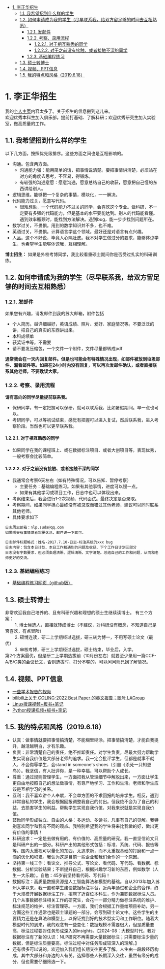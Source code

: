 - [1. 李正华招生](#1-李正华招生)
  - [1.1. 我希望招到什么样的学生](#11-我希望招到什么样的学生)
  - [1.2. 如何申请成为我的学生（尽早联系我，给双方留足够的时间去互相熟悉）](#12-如何申请成为我的学生尽早联系我给双方留足够的时间去互相熟悉)
    - [1.2.1. 发邮件](#121-发邮件)
    - [1.2.2. 考察、录用流程](#122-考察录用流程)
      - [1.2.2.1. 对于相互熟悉的同学](#1221-对于相互熟悉的同学)
      - [1.2.2.2. 对于之前没有接触、或者接触不深的同学](#1222-对于之前没有接触或者接触不深的同学)
    - [1.2.3. 基础编程练习](#123-基础编程练习)
  - [1.3. 硕士转博士](#13-硕士转博士)
  - [1.4. 视频、PPT信息](#14-视频ppt信息)
  - [1.5. 我的特点和风格（2019.6.18）](#15-我的特点和风格2019618)

# 1. 李正华招生
我的[个人主页](http://hlt.suda.edu.cn/~zhli/)内容太多了。关于招生的信息搬到这儿来。  
欢迎优秀本科生加入俱乐部，提前打基础、了解科研；欢迎优秀研究生加入实验室，做高质量的工作。

## 1.1. 我希望招到什么样的学生
以下几方面，按照优先级排序。这些方面之间也是互相影响的。  
* 沟通。包含两方面。
  * 沟通能力强：能用简单的话，把事情说清楚。要把事情讲清楚，必须站在对方的角度去思考，不容易，得锻炼。
  * 有较强的沟通意愿：愿意沟通，愿意总结自己的收获，愿意把自己懂的东西讲给别人。
* 逻辑思维。能够把一个复杂的事情，模块化，一一解决。
* 代码能力过关，愿意写代码。
  * 很难想象，一个代码能力不过关的同学，会喜欢这个专业。做科研，不一定要有多强的代码能力，但是基本的水平要能达到。别人的代码能看懂。遇到效率瓶颈时，能找到方法解决。遇到bug，能一步步找到问题所在。
* 数学过关，不畏惧。用到的数学知识并不多，也不难。
* 英语过关，不畏惧。计算语言学这个领域，最好还是对语言有点兴趣。
* 人品。这个不好说，毕竟人心隔肚皮。我不对学生做过分的要求，能够体谅学生，也希望学生能够体谅我，互相理解。

**博士招生：** 如果是外校考博同学，我比较看重硕士期间你是否受过扎实的科研训练。
## 1.2. 如何申请成为我的学生（尽早联系我，给双方留足够的时间去互相熟悉）
### 1.2.1. 发邮件
如果您有兴趣，请发邮件到我的苏大邮箱，附件包括
* 个人简历。越详细越好，英语成绩、照片、爱好、家庭情况等。不要泛泛的讲，把自己的真实的东西讲出来。
* 本科成绩单
* 获奖证书等，不需要
* 请不要发压缩包，一个文件一个附件，文件尽量都转成pdf  


**通常我会在一天内回复邮件。但是也可能会有特殊情况出现，如邮件被放到垃圾邮件、漏看邮件等。如果在24小时内没有回复，可以再次发邮件确认，或者直接联系其他老师，不要耽误大家。**

### 1.2.2. 考察、录用流程
**请有意向的同学尽量提前联系我。** 
* 保研同学，有一定把握可以保研，就可以联系我，比如暑假期间。早一点也可以。
* 考研同学，可以等初试结束，感觉有把握可以进入复试，然后联系我，进入考察阶段。当然也可以更早联系我。
#### 1.2.2.1. 对于相互熟悉的同学
* 如果同学在我的课程班上、或在数据标注项目、或者大创项目等，表现优秀，一般考察会比较简单。
#### 1.2.2.2. 对于之前没有接触、或者接触不深的同学
* 我通常会考察6天左右（如有特殊情况，可以告知、暂停考察）
  * 主要任务：基础编程练习。如果有其他事情，进度可以慢一点。
  * 如果有其他学习或项目工作，日志中也可以体现出来。
* 考察结束后，我会进行1-2次视频、代码面试。最终决定是否录取。
* 考察期间，如果同学担心最终没有被录取而错过其他老师，建议可以同时联系其他老师。
* 具体要求如下
```
日志周志邮箱：nlp.suda@qq.com
如果哪天有事情或者需要休息，邮件说一下即可。

日志邮件标题格式：姓名-2017.7.10-日志-标注系统的xxx bug
日志内容：包含本日计划、本日工作和遇到的问题及收获、下个工作日计划三部分
日志没有字数要求，但必须条理清晰、逻辑清晰、文字清楚。总结自己的工作和问题，从而和老师更好的交流。 
```
### 1.2.3. 基础编程练习
* [基础编程练习网页（github版）](https://github.com/SUDA-LA/recruiting/tree/main/New-stu-training)
## 1.3. 硕士转博士
非常欢迎我自己培养的、且有科研兴趣和理想的硕士生继续读博士。 有三个方案：  
&nbsp;&nbsp;&nbsp;&nbsp;&nbsp;&nbsp;&nbsp;&nbsp;1. 博士候选人，直接就转成博士（不建议，对科研没有概念，不知道自己是否喜欢，有点冒险）  
&nbsp;&nbsp;&nbsp;&nbsp;&nbsp;&nbsp;&nbsp;&nbsp;2. 硕博连读，研二上学期经过选拔，研三转为博一，不用写硕士论文（最优）  
&nbsp;&nbsp;&nbsp;&nbsp;&nbsp;&nbsp;&nbsp;&nbsp;3. 审核考博，研三上学期经过选拔，硕士结束，毕业后，入学。  
第2个方案最优，但是研二上学期选拔前（10月份左右）就要至少录用一篇CCF-A/B/C类的会议长文，否则选拔时，打分不够的，可以问问师兄姐了解情况。
## 1.4. 视频、PPT信息
* [一些学术报告的视频](http://hlt.suda.edu.cn/index.php/LA-paper-report-talk-etc)
* [bilibili上关于 COLING-2022 Best Paper 的英文报告；账号 LAGroup](https://www.bilibili.com/video/BV1Yd4y1F7ML/?share_source=copy_web&vd_source=b30ad59afb2ede99c040916a8d086aa8)
* [Linux授课视频+板书+笔记](http://hlt.suda.edu.cn/index.php/Linux-video-notes)
* [Python授课视频+板书+笔记](http://hlt.suda.edu.cn/index.php/Python-2020-fall)
<!-- * 2019年9月28日句法标注培训（LA组介绍）：[mp4视频](http://hlt.suda.edu.cn/~zhli/2019-9-train/LAGroup.mp4)、[pdf](https://github.com/SUDA-LA/recruiting/blob/main/Zhenghua-recruiting/zhenghua-2019-9-28-LAGroup.pdf)
* 2018年6月6日宣讲：[pdf](https://github.com/SUDA-LA/recruiting/blob/main/Zhenghua-recruiting/zhenghua-LAGroup-intro.pdf)
* 2017年9月宣讲：[视频](https://pan.baidu.com/s/1eSD2u2I) -->
## 1.5. 我的特点和风格（2019.6.18）
* 认真：做事情就要把事情搞清楚，不能糊里糊涂。把事情搞清楚，才能自我提升，越活越明白，才有乐趣。
* 负责：非常清楚自己的责任，绝不推卸责任。对学生负责，尽最大努力帮助学生实现自我价值是大部分老师的追求。我一定会批评学生，但都是就事不就人，不会侮辱学生，会stand in someone's shoes（引自《杀死一只知更鸟》）。我坚信，有人批评你，是一种幸福，可以帮助个人成长。
* 尊重：通过规则管理学生，一方面把我从管理细节中解脱出来，一方面让学生更自由地按照自己的想法做事情，有尊严地学习、工作和生活。老师和学生应该是互相学习的关系。
* 互利：我不喜欢讲个人奉献，不会单方面的不求回报的培养学生。相反，遇到非常自私的学生，我会根据回报调整我自己的付出。但我绝不会为了自己的利益，去损害学生的利益。帮助学生实现自我价值，对我来说就是实现自我价值。
* 鼓励同学形成独立、自由的人格：多运动、多读书，凡事有自己的见解。我特别喜欢同学和我有不同的观点。我特别希望我的学生将来比我做的好，做出更有价值的事情！
* 科研追求：一定是去做有用的、有价值的、高质量的研究。我一直坚信论文只是科研产出的一部分。科研产出的其他形式包括：标准、系统、代码、报告等等。国内太重视可以量化的东西，太追求新，而不太重视基础的打磨和一点一滴的优化和积累。我认为这是目前一些企业和我们合作的一个原因。
* 坚持第一线工作：看论文、推导公式、写论文、看代码、写代码、看数据、标数据、分析实验结果；不断提升自己，根据兴趣学习新的东西，例如数学（人生一大乐趣）。自勉：45岁前坚持看代码、写代码！
* 数据标注：高质量数据资源是人工智能算法和模型的基础。自从2013年加入苏州大学以来，我一直和学生建设数据标注平台，近两年通过和企业的合作，终于大规模开展数据标注工作，招聘了近百位本科生，作为兼职数据标注人员。几个从事数据标注相关工作的研究生，会花一一部分精力做标注系统的维护、标注规范的维护、标注管理等。一方面，我们会根据工作量给项目补助，另一方面这些工作通常也是硕士课题的一部分，会写到硕士论文中。这些学生的主要精力还是在算法和模型上，以保证找到好的技术型实习和工作职位。随着大模型时代的到来，我的观念有一些变化：数据规模不需要很大，但是质量要高，标注过程要对任务形成深入的insights。【2024-08：大模型时代，我对数据标注有了新的认识：NLP研究不再需要大量数据标注；只需要标注少量的数据，但是标注质量要高，标注过程中对任务形成较深入的理解。】
* 还有很多可以说的，欢迎加入我们组长期交往更多了解。人生由一段段经历构成，其中大部分和身边的人有关。选择哪些人长期深入交往，虽然有缘分的成分，但也需要仔细筛选一下。

